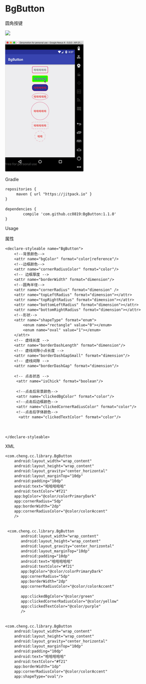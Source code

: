 # BgButton
圆角按键

[![](https://jitpack.io/v/cc0819/BgButton.svg)](https://jitpack.io/#cc0819/BgButton)

![image](https://github.com/cc0819/BgButton/blob/master/art/gitshow.gif)

Gradle

  	repositories { 
   		 maven { url "https://jitpack.io" }
	} 
  
	dependencies {
	        compile 'com.github.cc0819:BgButton:1.1.0'
	}
 


Usage

属性

    <declare-styleable name="BgButton">
        <!--背景颜色-->
        <attr name="bgColor" format="color|reference"/>
        <!--边框颜色-->
        <attr name="cornerRadiusColor" format="color"/>
        <!-- 边框厚度 -->
        <attr name="borderWidth" format="dimension"/>
        <!--圆角半径-->
        <attr name="cornerRadius" format="dimension" />
        <attr name="topLeftRadius" format="dimension"></attr>
        <attr name="topRightRadius" format="dimension"></attr>
        <attr name="bottomLeftRadius" format="dimension"></attr>
        <attr name="bottomRightRadius" format="dimension"></attr>
        <!--形状-->
        <attr name="shapeType" format="enum">
            <enum name="rectangle" value="0"></enum>
            <enum name="oval" value="1"></enum>
        </attr>
        <!-- 虚线长度 -->
        <attr name="borderDashLength" format="dimension"/>
        <!-- 虚线间隙小点长度 -->
        <attr name="borderDashGapSmall" format="dimension"/>
        <!-- 虚线间隙 -->
        <attr name="borderDashGap" format="dimension"/>

        <!-- 点击状态 -->
         <attr name="isChick" format="boolean"/>

         <!--点击后背景颜色-->
         <attr name="clickedBgColor" format="color"/>
         <!--点击后边框颜色-->
         <attr name="clickedCornerRadiusColor" format="color"/>
         <!--点击后字体颜色-->
          <attr name="clickedTextColor" format="color"/>



    </declare-styleable>


    
XML

    <com.cheng.cc.library.BgButton
        android:layout_width="wrap_content"
        android:layout_height="wrap_content"
        android:layout_gravity="center_horizontal"
        android:layout_marginTop="10dp"
        android:padding="10dp"
        android:text="哈哈哈哈哈"
        android:textColor="#f21"
        app:bgColor="@color/colorPrimaryDark"
        app:cornerRadius="5dp"
        app:borderWidth="2dp"
        app:cornerRadiusColor="@color/colorAccent"
        />


     <com.cheng.cc.library.BgButton
           android:layout_width="wrap_content"
           android:layout_height="wrap_content"
           android:layout_gravity="center_horizontal"
           android:layout_marginTop="10dp"
           android:padding="10dp"
           android:text="哈哈哈哈哈"
           android:textColor="#f21"
           app:bgColor="@color/colorPrimaryDark"
           app:cornerRadius="5dp"
           app:borderWidth="2dp"
           app:cornerRadiusColor="@color/colorAccent"

           app:clickedBgColor="@color/green"
           app:clickedCornerRadiusColor="@color/yellow"
           app:clickedTextColor="@color/purple"
           />


    <com.cheng.cc.library.BgButton
        android:layout_width="wrap_content"
        android:layout_height="wrap_content"
        android:layout_gravity="center_horizontal"
        android:layout_marginTop="10dp"
        android:padding="10dp"
        android:text="哈哈哈哈哈"
        android:textColor="#f21"
        app:borderWidth="1dp"
        app:cornerRadiusColor="@color/colorAccent"
        app:shapeType="oval"/>



